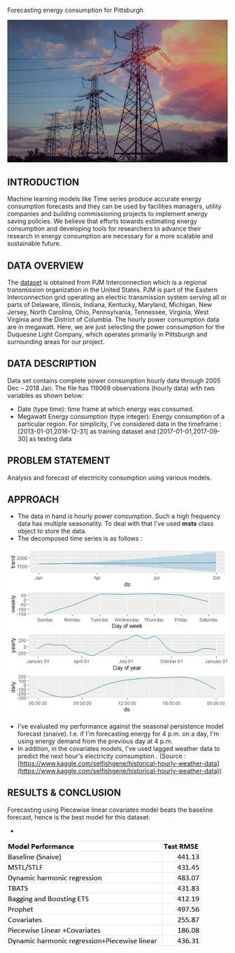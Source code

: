 Forecasting energy consumption for Pittsburgh

![banner](/images/banner.jpg)

## INTRODUCTION

Machine learning models like Time series produce accurate energy consumption forecasts and they can be used by facilities managers, utility companies and building commissioning projects to implement energy saving policies. We believe that efforts towards estimating energy consumption and developing tools for researchers to advance their research in energy consumption are necessary for a more scalable and sustainable future.

## DATA OVERVIEW

The [dataset](https://www.kaggle.com/robikscube/hourly-energy-consumption) is obtained from PJM Interconnection which is a regional transmission organization in the United States. PJM is part of the Eastern Interconnection grid operating an electric transmission system serving all or parts of Delaware, Illinois, Indiana, Kentucky, Maryland, Michigan, New Jersey, North Carolina, Ohio, Pennsylvania, Tennessee, Virginia, West Virginia and the District of Columbia. The hourly power consumption data are in megawatt. Here, we are just selecting the power consumption for the Duquesne Light Company, which operates primarily in Pittsburgh and surrounding areas for our project.

## DATA DESCRIPTION

Data set contains complete power consumption hourly data through 2005 Dec – 2018 Jan. The file has 119069 observations (hourly data) with two variables as shown below:

- Date (type time): time frame at which energy was consumed.
- Megawatt Energy consumption (type integer): Energy consumption of a particular region.
For simplicity, I've considered data in the timeframe : [2013-01-01,2016-12-31] as training dataset and [2017-01-01,2017-09-30] as testing data

## PROBLEM STATEMENT

Analysis and forecast of electricity consumption using various models. 

## APPROACH

- The data in hand is hourly power consumption. Such a high frequency data has multiple seasonality. To deal with that I've used **msts** class object to store the data.
- The decomposed time series is as follows :

![prophet decomp](/images/dcomp_prophet.png)

- I've evaluated my performance against the seasonal persistence model forecast (snaive). I.e. if I'm forecasting energy for 4 p.m. on a day, I'm using energy demand from the previous day at 4 p.m. 
- In addition, in the covariates models, I've used lagged weather data to predict the next hour's electricity comsumption . (Source :[https://www.kaggle.com/selfishgene/historical-hourly-weather-data](https://www.kaggle.com/selfishgene/historical-hourly-weather-data))

## RESULTS & CONCLUSION

Forecasting using Piecewise linear covariates model beats the baseline forecast, hence is the best model for this dataset.

-

![performance](/images/perf.png)
